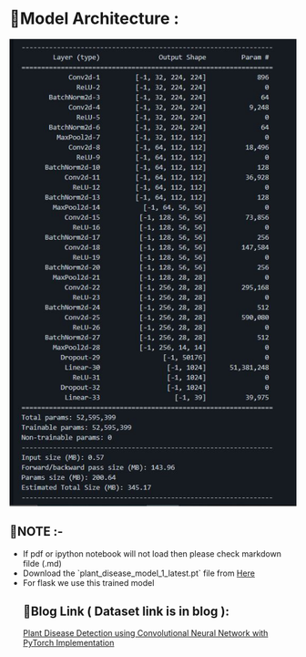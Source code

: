 # 🌟Model Architecture :
<center><img src ="model.JPG"></center>

## 🌟NOTE :-
<ul>
  <li>If pdf or ipython notebook will not load then please check markdown filde (.md)
  </li>
<li>Download the `plant_disease_model_1_latest.pt` file from <a href="https://drive.google.com/drive/folders/1ewJWAiduGuld_9oGSrTuLumg9y62qS6A?usp=share_link">Here</a></li>

<li> For flask we use this trained model </li>

## 🌟Blog Link ( Dataset link is in blog ):
<a href="https://medium.com/analytics-vidhya/plant-disease-detection-using-convolutional-neural-networks-and-pytorch-87c00c54c88f" target="_blank">Plant Disease Detection using Convolutional Neural Network with PyTorch Implementation</a>
